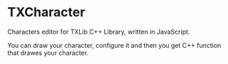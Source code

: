 # TXCharacter
Characters editor for TXLib C++ Library, written in JavaScript.

You can draw your character, configure it and then you get C++ function that drawes your character.